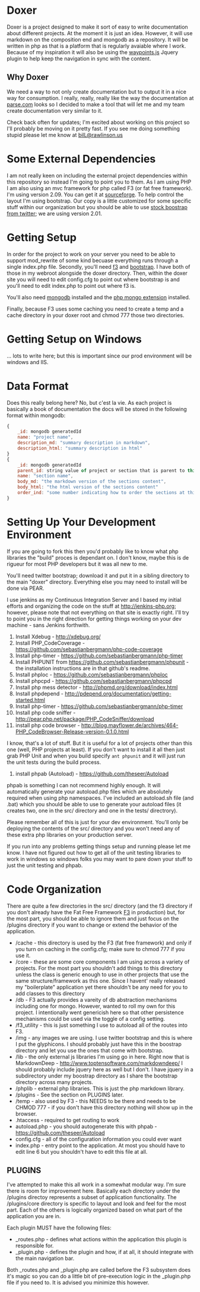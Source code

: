 # Doxer
Doxer is a project designed to make it sort of easy to write documentation about different projects.  At the moment it is just an idea.  However, it will use markdown on the composition end and mongodb as a repository.  It will be written in php as that is a platform that is regularly avaiable where I work.   Because of my inspiration it will also be using the [waypoints.js][waypoints] Jquery plugin to help keep the navigation in sync with the content.

## Why Doxer
We need a way to not only create documentation but to output it in a nice way for consumption.  I really, really, really like the way the documentation at [parse.com][pd] looks so I decided to make a tool that will let me and my team create documentation very similar to it.

Check back often for updates; I'm excited about working on this project so I'll probably be moving on it pretty fast.  If you see me doing something stupid please let me know at bilL@rawlinson.us

# Some External Dependencies
I am not really keen on including the external project dependencies within this repository so instead I'm going to point you to them.  As I am using PHP I am also using an mvc framework for php called F3 (or fat free framework).  I'm using version 2.09.  You can get it at [sourceforge][f3].  To help control the layout I'm using bootstrap.  Our copy is a little customized for some specific stuff within our organization but you should be able to use [stock boostrap from twitter][bs]; we are using version 2.01.

# Getting Setup
In order for the project to work on your server you need to be able to support mod_rewrite of some kind becuase everything runs through a single index.php file.  Secondly, you'll need [f3][f3] and [bootstrap][bs].  I have both of those in my webroot alongside the doxer directory.  Then, within the doxer site you will need to edit config.cfg to point out where bootstrap is and you'll need to edit index.php to point out where f3 is.

You'll also need [mongodb][mongo] installed and the [php mongo extension][phpdriver] installed.

Finally, because F3 uses some caching you need to create a temp and a cache directory in your doxer root and chmod 777 those two directories.

# Getting Setup on Windows
... lots to write here; but this is important since our prod environment will be windows and IIS.

# Data Format
Does this really belong here? No, but c'est la vie.  As each project is basically a book of documentation the docs will be stored in the following format within mongodb:

```javascript
{
	_id: mongodb generatedId
	name: "project name",
	description_md: "summary description in markdown",
	description_html: "summary description in html"
}
{
	_id: mongodb generatedId
	parent_id: string value of project or section that is parent to this section.
	name: "section name",
	body_md: "the markdown version of the sections content",
	body_html: "the html version of the sections content"
	order_ind: "some number indicating how to order the sections at this level"
}

```

# Setting Up Your Development Environment
If you are going to fork this then you'd probably like to know what php libraries the "build" proces is dependant on.  I don't know, maybe this is de rigueur for most PHP developers but it was all new to me.

You'll need twitter bootstrap; download it and put it in a sibling directory to the main "doxer" directory.   Everything else you may need to install will be done via PEAR.

I use jenkins as my Continuous Integration Server and I based my initial efforts and organizing the code on the stuff at http://jenkins-php.org; however, please note that not everything on that site is exactly right.  I'll try to point you in the right direction for getting things working on your dev machine - sans Jenkins forthwith.

1. Install Xdebug - http://xdebug.org/
1. Install PHP_CodeCoverage - https://github.com/sebastianbergmann/php-code-coverage
1. Install php-timer - https://github.com/sebastianbergmann/php-timer
1. Install PHPUNIT from https://github.com/sebastianbergmann/phpunit - the installation instructions are in that github's readme.
1. Install phploc -  https://github.com/sebastianbergmann/phploc
1. Install phpcpd - https://github.com/sebastianbergmann/phpcpd
1. Install php mess detector - http://phpmd.org/download/index.html
1. Install phpdepend - http://pdepend.org/documentation/getting-started.html
1. Install php-timer - https://github.com/sebastianbergmann/php-timer
1. Install php code sniffer - http://pear.php.net/package/PHP_CodeSniffer/download
1. install php code browser - http://blog.mayflower.de/archives/464-PHP_CodeBrowser-Release-version-0.1.0.html

I know, that's a lot of stuff.  But it is useful for a lot of projects other than this one (well, PHP projects at least).   If you don't want to install it all then just grab PHP Unit and when you build specify `ant phpunit` and it will just run the unit tests during the build process.

1. install phpab (Autoload) - https://github.com/theseer/Autoload

phpab is something I can not recommend highly enough.  It will automatically generate your autoload.php files which are absolutely required when using php namespaces.  I've included an autoload.sh file (and .bat) which you should be able to use to generate your autoload files (it creates two, one in the src/ directory and one in the tests/ directrory).

Please remember all of this is just for your dev environment.  You'll only be deploying the contents of the src/ directory and you won't need any of these extra php libraries on your production server.

If you run into any problems getting things setup and running please let me know.  I have not figured out how to get all of the unit testing libraries to work in windows so windows folks you may want to pare down your stuff to just the unit testing and phpab.

# Code Organization
There are quite a few directories in the src/ directory (and the f3 directory if you don't already have the Fat Free Framework [F3] in production) but, for the most part, you should be able to ignore them and just focus on the /plugins directory if you want to change or extend the behavior of the application.   

* /cache  - this directory is used by the F3 (fat free framework) and only if you turn on caching in the config.cfg; make sure to chmod 777 if you use it.
* /core - these are some core components I am using across a variety of projects.  For the most part you shouldn't add things to this directory unless the class is generic enough to use in other projects that use the same structure/framework as this one.  Since I havent' really released my "boilerplate" application yet there shouldn't be any need for you to add classes to this directory
* /db - F3 actually provides a vareity of db abstraction mechanisms including one for mongo.  However, wanted to roll my own for this project.  I intentionally went genericish here so that other persistence mechanisms could be used via the toggle of a config setting.
* /f3_utility - this is just something I use to autoload all of the routes into F3.
* /img - any images we are using.  I use twitter bootstrap and this is where I put the glyphicons.  I should probably just have this in the boostrap directory and let you use the ones that come with bootstrap.
* /lib - the only external js libraries I'm using go in here.   Right now that is MarkdownDeep - http://www.toptensoftware.com/markdowndeep/  I should probably include jquery here as well but I don't. I have jquery in a subdirectory under my boostrap directory as I share the bootstrap directory across many projects.
* /phplib - external php libraries.  This is just the php markdown library.
* /plugins - See the section on PLUGINS later.
* /temp - also used by F3 - this NEEDS to be there and needs to be CHMOD 777 - if you don't have this directory nothing will show up in the browser.
* .htaccess - required to get routing to work
* autoload.php - you should autogenerate this with phpab - https://github.com/theseer/Autoload
* config.cfg - all of the configuration information you could ever want
* index.php - entry point to the application.  At most you should have to edit line 6 but you shouldn't have to edit this file at all. 


## PLUGINS

I've attempted to make this all work in a somewhat modular way.  I'm sure there is room for improvement here.  Basically each directory under the /plugins directoy represents a subset of application functionality.   The /plugins/core directory is specific to layout and look and feel for the most part.   Each of the others is logically organized based on what part of the application you are in.

Each plugin MUST have the following files:

* _routes.php - defines what actions within the application this plugin is responsible for.
* _plugin.php - defines the plugin and how, if at all, it should integrate with the main navigation bar.

Both _routes.php and _plugin.php are called before the F3 subsystem does it's magic so you can do a little bit of pre-execution logic in the _plugin.php file if you need to.  It is advised you minimize this however.






[pd]:https://www.parse.com/docs/ios_guide
[f3]:http://sourceforge.net/projects/fatfree/files/
[bs]:https://github.com/twitter/bootstrap/tags
[mongo]:http://www.mongodb.org/
[phpdriver]:http://www.mongodb.org/display/DOCS/PHP+Language+Center
[waypoints]:http://imakewebthings.com/jquery-waypoints/